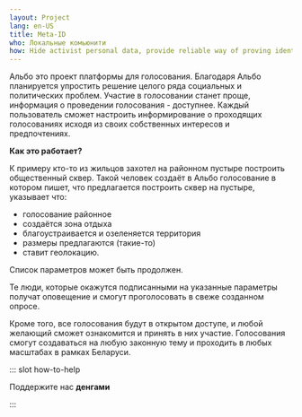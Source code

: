 ```yaml
---
layout: Project
lang: en-US
title: Meta-ID
who: Локальные комьюнити
how: Hide activist personal data, provide reliable way of proving identity
---
```

Альбо это проект платформы для голосования. Благодаря Альбо планируется упростить решение целого ряда социальных и политических проблем. Участие в голосовании станет проще, информация о проведении голосования - доступнее. Каждый пользователь сможет настроить информирование о проходящих голосованиях исходя из своих собственных интересов и предпочтениях.

**Как это работает?**

К примеру кто-то из жильцов захотел на районном пустыре построить общественный сквер. Такой человек создаёт в Альбо голосование в котором пишет, что предлагается построить сквер на пустыре,  указывает что:
 - голосование районное
 - создаётся зона отдыха
 - благоустраивается и озеленяется территория
 - размеры предлагаются (такие-то)
 - ставит геолокацию.

Список параметров может быть продолжен.

Те люди, которые окажутся подписанными на указанные параметры получат оповещение и смогут проголосовать в свеже созданном опросе.

Кроме того, все голосования будут в открытом доступе, и любой желающий сможет ознакомится и принять в них участие. Голосования смогут создаваться на любую законную тему и проходить в любых масштабах в рамках Беларуси.


::: slot how-to-help

Поддержите нас **денгами**

:::
